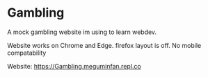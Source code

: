 # Gambling
A mock gambling website im using to learn webdev.

Website works on Chrome and Edge.
firefox layout is off.
No mobile compatability

Website:
https://Gambling.meguminfan.repl.co
